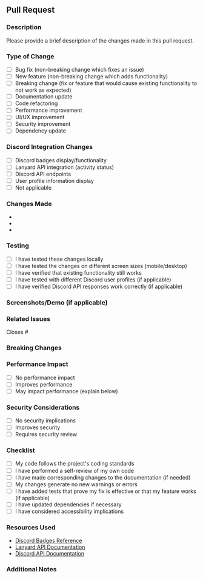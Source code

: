 ## Pull Request

### Description
Please provide a brief description of the changes made in this pull request.

### Type of Change
- [ ] Bug fix (non-breaking change which fixes an issue)
- [ ] New feature (non-breaking change which adds functionality)
- [ ] Breaking change (fix or feature that would cause existing functionality to not work as expected)
- [ ] Documentation update
- [ ] Code refactoring
- [ ] Performance improvement
- [ ] UI/UX improvement
- [ ] Security improvement
- [ ] Dependency update

### Discord Integration Changes
- [ ] Discord badges display/functionality
- [ ] Lanyard API integration (activity status)
- [ ] Discord API endpoints
- [ ] User profile information display
- [ ] Not applicable

### Changes Made
- 
- 
- 

### Testing
- [ ] I have tested these changes locally
- [ ] I have tested the changes on different screen sizes (mobile/desktop)
- [ ] I have verified that existing functionality still works
- [ ] I have tested with different Discord user profiles (if applicable)
- [ ] I have verified Discord API responses work correctly (if applicable)

### Screenshots/Demo (if applicable)
<!-- Add screenshots here if your changes affect the UI -->
<!-- For Discord-related features, include examples with different badge types or activity statuses -->

### Related Issues
<!-- Link any related issues here using #issue_number -->
Closes #

### Breaking Changes
<!-- Describe any breaking changes and migration steps if applicable -->

### Performance Impact
- [ ] No performance impact
- [ ] Improves performance
- [ ] May impact performance (explain below)

### Security Considerations
- [ ] No security implications
- [ ] Improves security
- [ ] Requires security review

### Checklist
- [ ] My code follows the project's coding standards
- [ ] I have performed a self-review of my own code
- [ ] I have made corresponding changes to the documentation (if needed)
- [ ] My changes generate no new warnings or errors
- [ ] I have added tests that prove my fix is effective or that my feature works (if applicable)
- [ ] I have updated dependencies if necessary
- [ ] I have considered accessibility implications

### Resources Used
<!-- Link any resources that helped with implementation -->
- [Discord Badges Reference](https://github.com/mezotv/discord-badges)
- [Lanyard API Documentation](https://github.com/Phineas/lanyard)
- [Discord API Documentation](https://discord.com/developers/docs)

### Additional Notes
<!-- Add any additional information or context about the pull request here -->